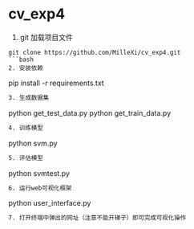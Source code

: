 # cv_exp4
1. git 加载项目文件
```
git clone https://github.com/MilleXi/cv_exp4.git
```bash
2. 安装依赖
```
pip install -r requirements.txt
```bash
3. 生成数据集
```
python get_test_data.py
python get_train_data.py
```bash
4. 训练模型
```
python svm.py
```bash
5. 评估模型
```
python svmtest.py
```bash
6. 运行web可视化框架
```
python user_interface.py
```bash
7. 打开终端中弹出的网址（注意不能开梯子）即可完成可视化操作